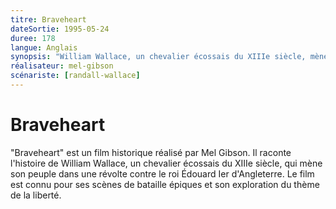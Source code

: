 ```yaml
---
titre: Braveheart
dateSortie: 1995-05-24
duree: 178
langue: Anglais
synopsis: "William Wallace, un chevalier écossais du XIIIe siècle, mène son peuple dans une révolte contre le roi Édouard Ier d'Angleterre."
réalisateur: mel-gibson
scénariste: [randall-wallace]
---
```


# Braveheart

"Braveheart" est un film historique réalisé par Mel Gibson. Il raconte l'histoire de William Wallace, un chevalier écossais du XIIIe siècle, qui mène son peuple dans une révolte contre le roi Édouard Ier d'Angleterre. Le film est connu pour ses scènes de bataille épiques et son exploration du thème de la liberté.
